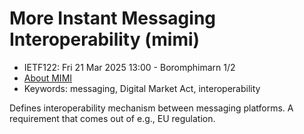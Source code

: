 # More Instant Messaging Interoperability (mimi)
* <IETFschedule>IETF122: Fri 21 Mar 2025 13:00 - Boromphimarn 1/2</IETFschedule>
* [About MIMI](https://datatracker.ietf.org/group/mimi/about)
* Keywords: messaging, Digital Market Act, interoperability  

 Defines interoperability mechanism between messaging platforms. A requirement that comes out of e.g., EU regulation.